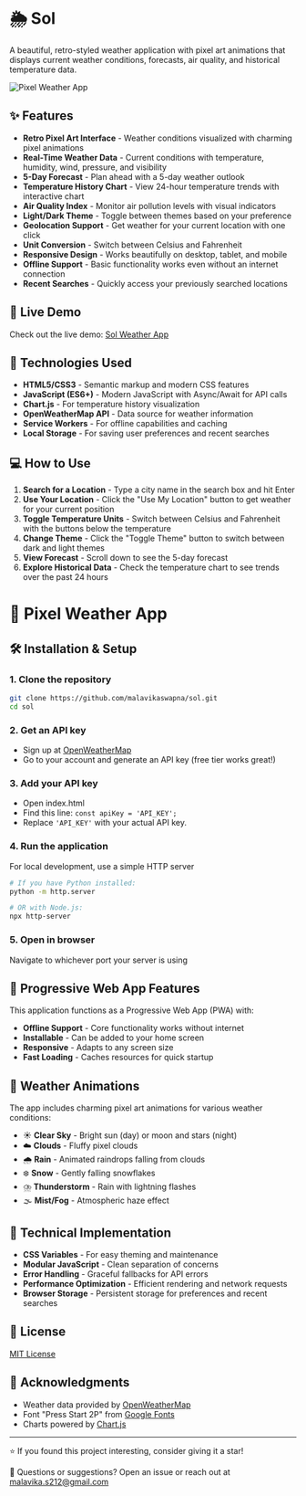 # 🌦️ Sol

A beautiful, retro-styled weather application with pixel art animations that displays current weather conditions, forecasts, air quality, and historical temperature data.

![Pixel Weather App](https://i.imgur.com/0aV2Ajj.png)

## ✨ Features

* **Retro Pixel Art Interface** - Weather conditions visualized with charming pixel animations
* **Real-Time Weather Data** - Current conditions with temperature, humidity, wind, pressure, and visibility
* **5-Day Forecast** - Plan ahead with a 5-day weather outlook
* **Temperature History Chart** - View 24-hour temperature trends with interactive chart
* **Air Quality Index** - Monitor air pollution levels with visual indicators
* **Light/Dark Theme** - Toggle between themes based on your preference
* **Geolocation Support** - Get weather for your current location with one click
* **Unit Conversion** - Switch between Celsius and Fahrenheit
* **Responsive Design** - Works beautifully on desktop, tablet, and mobile
* **Offline Support** - Basic functionality works even without an internet connection
* **Recent Searches** - Quickly access your previously searched locations

## 🚀 Live Demo

Check out the live demo: [Sol Weather App](https://malavikaswapna.github.io/sol/)

## 🔧 Technologies Used

* **HTML5/CSS3** - Semantic markup and modern CSS features
* **JavaScript (ES6+)** - Modern JavaScript with Async/Await for API calls
* **Chart.js** - For temperature history visualization
* **OpenWeatherMap API** - Data source for weather information
* **Service Workers** - For offline capabilities and caching
* **Local Storage** - For saving user preferences and recent searches

## 💻 How to Use

1. **Search for a Location** - Type a city name in the search box and hit Enter
2. **Use Your Location** - Click the "Use My Location" button to get weather for your current position
3. **Toggle Temperature Units** - Switch between Celsius and Fahrenheit with the buttons below the temperature
4. **Change Theme** - Click the "Toggle Theme" button to switch between dark and light themes
5. **View Forecast** - Scroll down to see the 5-day forecast
6. **Explore Historical Data** - Check the temperature chart to see trends over the past 24 hours

# 🧩 Pixel Weather App

## 🛠️ Installation & Setup

### 1. Clone the repository

```bash
git clone https://github.com/malavikaswapna/sol.git
cd sol
```
### 2. Get an API key

* Sign up at [OpenWeatherMap](https://openweathermap.org/)
* Go to your account and generate an API key (free tier works great!)

### 3. Add your API key

* Open index.html
* Find this line: ```const apiKey = 'API_KEY'; ```
* Replace ```'API_KEY'``` with your actual API key.

### 4. Run the application
For local development, use a simple HTTP server

```bash
# If you have Python installed:
python -m http.server

# OR with Node.js:
npx http-server

```
### 5. Open in browser

Navigate to whichever port your server is using

## 📱 Progressive Web App Features

This application functions as a Progressive Web App (PWA) with:
* **Offline Support** - Core functionality works without internet
* **Installable** - Can be added to your home screen
* **Responsive** - Adapts to any screen size
* **Fast Loading** - Caches resources for quick startup

## 🌈 Weather Animations

The app includes charming pixel art animations for various weather conditions:
* ☀️ **Clear Sky** - Bright sun (day) or moon and stars (night)
* ☁️ **Clouds** - Fluffy pixel clouds
* 🌧️ **Rain** - Animated raindrops falling from clouds
* ❄️ **Snow** - Gently falling snowflakes
* ⛈️ **Thunderstorm** - Rain with lightning flashes
* 🌫️ **Mist/Fog** - Atmospheric haze effect

## 🧠 Technical Implementation

* **CSS Variables** - For easy theming and maintenance
* **Modular JavaScript** - Clean separation of concerns
* **Error Handling** - Graceful fallbacks for API errors
* **Performance Optimization** - Efficient rendering and network requests
* **Browser Storage** - Persistent storage for preferences and recent searches

## 📝 License

[MIT License](LICENSE)

## 🙏 Acknowledgments

* Weather data provided by [OpenWeatherMap](https://openweathermap.org/)
* Font "Press Start 2P" from [Google Fonts](https://fonts.google.com/)
* Charts powered by [Chart.js](https://www.chartjs.org/)

---

⭐ If you found this project interesting, consider giving it a star!

📧 Questions or suggestions? Open an issue or reach out at malavika.s212@gmail.com
